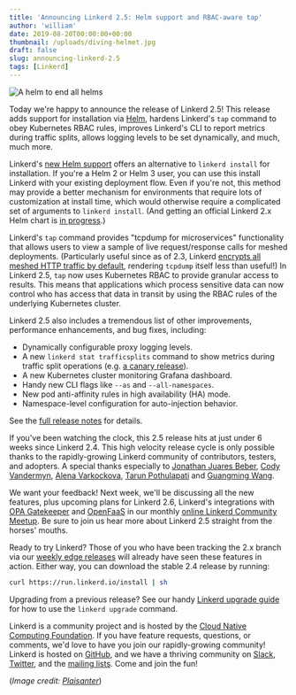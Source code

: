 ```yaml
---
title: 'Announcing Linkerd 2.5: Helm support and RBAC-aware tap'
author: 'william'
date: 2019-08-20T00:00:00+00:00
thumbnail: /uploads/diving-helmet.jpg
draft: false
slug: announcing-linkerd-2.5
tags: [Linkerd]
---
```


![A helm to end all helms](/uploads/diving-helmet.jpg)

Today we're happy to announce the release of Linkerd 2.5! This release adds
support for installation via [Helm](https://helm.sh/), hardens Linkerd's
`tap` command to obey Kubernetes RBAC rules, improves Linkerd's CLI to report
metrics during traffic splits, allows logging levels to be set dynamically,
and much, much more.

Linkerd's [new Helm support](https://linkerd.io/2/tasks/install-helm/) offers
an alternative to `linkerd install` for installation. If you're a Helm 2 or
Helm 3 user, you can use this install Linkerd with your existing deployment
flow. Even if you're not, this method may provide a better mechanism for
environments that require lots of customization at install time, which would
otherwise require a complicated set of arguments to `linkerd install`. (And
getting an official Linkerd 2.x Helm chart is [in
progress](https://github.com/linkerd/linkerd2/pull/3292).)

Linkerd's `tap` command provides "tcpdump for microservices" functionality
that allows users to view a sample of live request/response calls for meshed
deployments. (Particularly useful since as of 2.3, Linkerd [encrypts all
meshed HTTP traffic by
default](https://linkerd.io/2019/04/16/announcing-linkerd-2.3/), rendering
`tcpdump` itself less than useful!) In Linkerd 2.5, `tap` now uses Kubernetes
RBAC to provide granular access to results. This means that applications
which process sensitive data can now control who has access that data in
transit by using the RBAC rules of the underlying Kubernetes cluster.

Linkerd 2.5 also includes a tremendous list of other improvements,
performance enhancements, and bug fixes, including:

* Dynamically configurable proxy logging levels.
* A new `linkerd stat trafficsplits` command to show metrics during traffic
  split operations (e.g. [a canary
  release](https://linkerd.io/2/tasks/canary-release/)).
* A new Kubernetes cluster monitoring Grafana dashboard.
* Handy new CLI flags like `--as` and `--all-namespaces`.
* New pod anti-affinity rules in high availability (HA) mode.
* Namespace-level configuration for auto-injection behavior.

See the [full release notes](https://github.com/linkerd/linkerd2/releases/tag/stable-2.5.0) for details.

If you've been watching the clock, this 2.5 release hits at just under 6
weeks since Linkerd 2.4. This high velocity release cycle is only possible
thanks to the rapidly-growing Linkerd community of contributors, testers, and
adopters. A special thanks especially to
[Jonathan Juares Beber](https://github.com/jonathanbeber),
[Cody Vandermyn](https://github.com/codeman9),
[Alena Varkockova](https://github.com/alenkacz),
[Tarun Pothulapati](https://github.com/Pothulapati)
and [Guangming Wang](https://github.com/ethan-daocloud).

We want your feedback! Next week, we'll be discussing all the new features,
plus upcoming plans for Linkerd 2.6, Linkerd's integrations with [OPA
Gatekeeper](https://github.com/open-policy-agent/gatekeeper) and
[OpenFaaS](https://github.com/openfaas/faas) in our monthly [online Linkerd
Community Meetup](https://www.meetup.com/Linkerd-Online-Community-Meetup/).
Be sure to join us hear more about Linkerd 2.5 straight from the horses'
mouths.

Ready to try Linkerd? Those of you who have been tracking the 2.x branch via
our [weekly edge releases](https://linkerd.io/2/edge) will already have seen
these features in action. Either way, you can download the stable 2.4 release
by running:

```bash
curl https://run.linkerd.io/install | sh
```

Upgrading from a previous release? See our handy [Linkerd upgrade
guide](https://linkerd.io/2/tasks/upgrade/) for how to use the `linkerd
upgrade` command.

Linkerd is a community project and is hosted by the [Cloud Native Computing
Foundation](https://cncf.io/). If you have feature requests, questions, or
comments, we'd love to have you join our rapidly-growing community! Linkerd
is hosted on [GitHub](https://github.com/linkerd/), and we have a thriving
community on [Slack](https://slack.linkerd.io/),
[Twitter](https://twitter.com/linkerd), and the [mailing
lists](https://linkerd.io/2/get-involved/). Come and join the fun!

(*Image credit: [Plaisanter](https://www.flickr.com/photos/plaisanter/)*)

